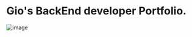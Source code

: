 # Gio's BackEnd developer Portfolio.
![image](https://github.com/Gi0Gio/GioPortfolio/assets/93150198/f5752b1d-b66a-4d77-809d-e5b434f415b9)
